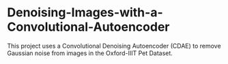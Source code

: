 # Denoising-Images-with-a-Convolutional-Autoencoder
This project uses a Convolutional Denoising Autoencoder (CDAE) to remove Gaussian noise from images in the Oxford-IIIT Pet Dataset.

